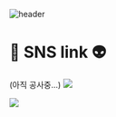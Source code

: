 ![header](https://capsule-render.vercel.app/api?type=waving&color=gradient&customColorList=13&height=300&section=header&text=Welcome!&fontSize=90&animation=fadeIn&fontAlignY=38&desc=Pearl's%20GitHub%20Profile&descAlignY=51&descAlign=62)
# 🚀 SNS link 👽

(아직 공사중...)
 <a href="https://twitter.com/pearl__731" target="_blank"><img src="https://img.shields.io/badge/twitter-1DA1F2?style=for-the-badge&logo=Twitter&logoColor=white"></a>
 
 <img src="https://img.shields.io/badge/twitter-1DA1F2?style=for-the-badge&logo=Twitter&logoColor=white">
 
<!--
**Ness731/Ness731** is a ✨ _special_ ✨ repository because its `README.md` (this file) appears on your GitHub profile.

Here are some ideas to get you started:

- 🔭 I’m currently working on ...
- 🌱 I’m currently learning ...
- 👯 I’m looking to collaborate on ...
- 🤔 I’m looking for help with ...
- 💬 Ask me about ...
- 📫 How to reach me: ...
- 😄 Pronouns: ...
- ⚡ Fun fact: ...
-->
